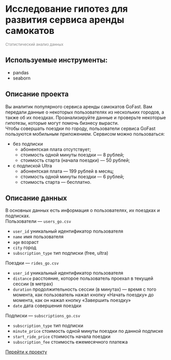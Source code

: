 <!-- 08 -->
# Исследование гипотез для развития сервиса аренды самокатов  
<span style="color:#888;"><sub>Статистический анализ данных</sub></span>

## Используемые инструменты:
* pandas
* seaborn

## Описание проекта
Вы аналитик популярного сервиса аренды самокатов GoFast. Вам передали данные о некоторых пользователях из нескольких городов, а также об их поездках. Проанализируйте данные и проверьте некоторые гипотезы, которые могут помочь бизнесу вырасти.  
Чтобы совершать поездки по городу, пользователи сервиса GoFast пользуются мобильным приложением. Сервисом можно пользоваться:
* без подписки
   * абонентская плата отсутствует;
   * стоимость одной минуты поездки — 8 рублей;
   * стоимость старта (начала поездки) — 50 рублей;
* с подпиской Ultra
   * абонентская плата — 199 рублей в месяц;
   * стоимость одной минуты поездки — 6 рублей;
   * стоимость старта — бесплатно.
   
## Описание данных
В основных данных есть информация о пользователях, их поездках и подписках.  
Пользователи — `users_go.csv`
* `user_id`	уникальный идентификатор пользователя
* `name`	имя пользователя
* `age`	возраст
* `city`	город
* `subscription_type`	тип подписки (free, ultra)

Поездки — `rides_go.csv`
* `user_id`	уникальный идентификатор пользователя
* `distance`	расстояние, которое пользователь проехал в текущей сессии (в метрах)
* `duration`	продолжительность сессии (в минутах) — время с того момента, как пользователь нажал кнопку «Начать поездку» до момента, как он нажал кнопку «Завершить поездку»
* `date`	дата совершения поездки  

Подписки — `subscriptions_go.csv`
* `subscription_type`	тип подписки
* `minute_price`	стоимость одной минуты поездки по данной подписке
* `start_ride_price`	стоимость начала поездки
* `subscription_fee`	стоимость ежемесячного платежа

[Перейти к проекту](3c2e53b7-7518-43ef-bed4-d493350a9b4a.ipynb)
